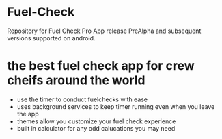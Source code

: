 # Fuel-Check
Repository for Fuel Check Pro App release PreAlpha and subsequent versions supported on android.

# the best fuel check app for crew cheifs around the world
- use the timer to conduct fuelchecks with ease
- uses background services to keep timer running even when you leave the app
- themes allow you customize your fuel check experience
- built in calculator for any odd calucations you may need
